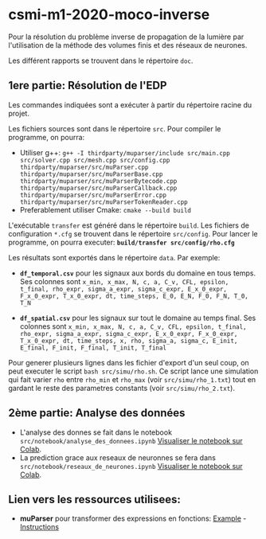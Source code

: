 # csmi-m1-2020-moco-inverse

Pour la résolution du problème inverse de propagation de la lumière par l'utilisation de la méthode des volumes finis et des réseaux de neurones.  

Les différent rapports se trouvent dans le répertoire `doc`.


## __1ere partie: Résolution de l'EDP__    
Les commandes indiquées sont a exécuter à partir du répertoire racine du projet.   

Les fichiers sources sont dans le répertoire `src`. Pour compiler le programme, on pourra: 
- Utiliser g++: `g++ -I thirdparty/muparser/include src/main.cpp src/solver.cpp src/mesh.cpp src/config.cpp thirdparty/muparser/src/muParser.cpp thirdparty/muparser/src/muParserBase.cpp thirdparty/muparser/src/muParserBytecode.cpp thirdparty/muparser/src/muParserCallback.cpp thirdparty/muparser/src/muParserError.cpp thirdparty/muparser/src/muParserTokenReader.cpp`   
- Preferablement utiliser Cmake: `cmake --build build`

L'exécutable `transfer` est généré dans le répertoire `build`. Les fichiers de configuration `*.cfg` se trouvent dans le répertoire `src/config`. Pour lancer le programme, on pourra executer: __`build/transfer src/config/rho.cfg`__     

Les résultats sont exportés dans le répertoire `data`. Par exemple:
- __`df_temporal.csv`__ pour les signaux aux bords du domaine en tous temps. 
Ses colonnes sont `x_min, x_max, N, c, a, C_v, CFL, epsilon, t_final, rho_expr, sigma_a_expr, sigma_c_expr, E_x_0_expr, F_x_0_expr, T_x_0_expr, dt, time_steps, E_0, E_N, F_0, F_N, T_0, T_N`

- __`df_spatial.csv`__ pour les signaux sur tout le domaine au temps final. 
Ses colonnes sont `x_min, x_max, N, c, a, C_v, CFL, epsilon, t_final, rho_expr, sigma_a_expr, sigma_c_expr, E_x_0_expr, F_x_0_expr, T_x_0_expr, dt, time_steps, x, rho, sigma_a, sigma_c, E_init, E_final, F_init, F_final, T_init, T_final`

Pour generer plusieurs lignes dans les fichier d'export d'un seul coup, on peut executer le script `bash src/simu/rho.sh`. Ce script lance une simulation qui fait varier `rho` entre `rho_min` et `rho_max` (voir `src/simu/rho_1.txt`) tout en gardant le reste des parametres constants (voir `src/simu/rho_2.txt`). 


## __2ème partie: Analyse des données__   
- L'analyse des donnes se fait dans le notebook `src/notebook/analyse_des_donnees.ipynb` [Visualiser le notebook sur Colab](https://colab.research.google.com/drive/17eqqFvVzvzFqB8URGFR9-YQmqDNxU5Ax?usp=sharing).  
- La prediction grace aux reseaux de neuronnes se fera dans `src/notebook/reseaux_de_neurones.ipynb` [Visualiser le notebook sur Colab](https://colab.research.google.com/drive/1DXee80oz_6OqLDHdnO00VjK62TdKSE5O?usp=sharing).


## Lien vers les ressources utilisees:
- __muParser__ pour transformer des expressions en fonctions: [Example](https://beltoforion.de/article.php?a=muparser&s=idExample#idExample) - [Instructions](https://beltoforion.de/article.php?a=muparser&p=building)
